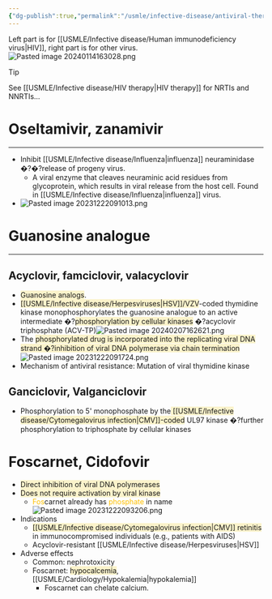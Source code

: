 ```yaml
---
{"dg-publish":true,"permalink":"/usmle/infective-disease/antiviral-therapy/"}
---
```


Left part is for [[USMLE/Infective disease/Human immunodeficiency virus\|HIV]], right part is for other virus.![Pasted image 20240114163028.png](/img/user/appendix/Pasted%20image%2020240114163028.png)
>[!tip] 
>See [[USMLE/Infective disease/HIV therapy\|HIV therapy]] for NRTIs and NNRTIs...
# Oseltamivir, zanamivir
---
- Inhibit [[USMLE/Infective disease/Influenza\|influenza]] neuraminidase �?�?release of progeny virus.
	- A viral enzyme that cleaves neuraminic acid residues from glycoprotein, which results in viral release from the host cell. Found in [[USMLE/Infective disease/Influenza\|influenza]] virus.
- ![Pasted image 20231222091013.png](/img/user/appendix/Pasted%20image%2020231222091013.png)
# Guanosine analogue
---
## Acyclovir, famciclovir, valacyclovir
- <span style="background:rgba(240, 200, 0, 0.2)">Guanosine analogs</span>. 
- <span style="background:rgba(240, 200, 0, 0.2)">[[USMLE/Infective disease/Herpesviruses\|HSV]]/VZV</span>-coded thymidine kinase monophosphorylates the guanosine analogue to an active intermediate �?<span style="background:rgba(240, 200, 0, 0.2)">phosphorylation by cellular kinases</span> �?acyclovir triphosphate (ACV-TP)![Pasted image 20240207162621.png](/img/user/appendix/Pasted%20image%2020240207162621.png)
- The <span style="background:rgba(240, 200, 0, 0.2)">phosphorylated drug is incorporated into the replicating viral DNA strand �?inhibition of viral DNA polymerase via chain termination</span>![Pasted image 20231222091724.png](/img/user/appendix/Pasted%20image%2020231222091724.png)
- Mechanism of antiviral resistance: Mutation of viral thymidine kinase
## Ganciclovir, Valganciclovir
- Phosphorylation to 5' monophosphate by the<span style="background:rgba(240, 200, 0, 0.2)"> [[USMLE/Infective disease/Cytomegalovirus infection\|CMV]]-coded</span> UL97 kinase  �?further phosphorylation to triphosphate by cellular kinases

# Foscarnet, Cidofovir
- <span style="background:rgba(240, 200, 0, 0.2)">Direct inhibition of viral DNA polymerases</span>
- <span style="background:rgba(240, 200, 0, 0.2)">Does not require activation by viral kinase</span>
	- <font color="#ffc000">Fos</font>carnet already has <font color="#ffc000">phosphate</font> in name![Pasted image 20231222093206.png](/img/user/appendix/Pasted%20image%2020231222093206.png)
- Indications
	- <span style="background:rgba(240, 200, 0, 0.2)">[[USMLE/Infective disease/Cytomegalovirus infection\|CMV]] retinitis</span> in immunocompromised individuals (e.g., patients with AIDS)
	- Acyclovir-resistant [[USMLE/Infective disease/Herpesviruses\|HSV]]
- Adverse effects
	- Common: nephrotoxicity
	- Foscarnet: <span style="background:rgba(240, 200, 0, 0.2)">hypocalcemia</span>, [[USMLE/Cardiology/Hypokalemia\|hypokalemia]]
		- Foscarnet can chelate calcium.


